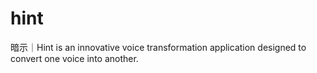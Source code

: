 # hint
暗示｜Hint is an innovative voice transformation application designed to convert one voice into another.
